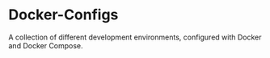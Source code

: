 # Docker-Configs
A collection of different development environments, configured with Docker and Docker Compose.
